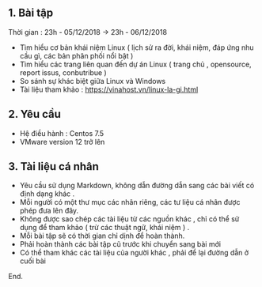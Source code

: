 
## 1. Bài tập

Thời gian : 23h - 05/12/2018 -> 23h - 06/12/2018


- Tìm hiểu cơ bản khái niệm Linux ( lịch sử ra đời, khái niệm, đáp ứng nhu cầu gì, các bản phân phối nổi bật )
- Tìm hiểu các trang liên quan đến dự án Linux ( trang chủ , opensource, report issus, conbutribue )
- So sánh sự khác biệt giữa Linux và Windows
- Tài liệu tham khảo : https://vinahost.vn/linux-la-gi.html


## 2. Yêu cầu

- Hệ điều hành : Centos 7.5
- VMware version 12 trở lên


## 3. Tài liệu cá nhân

- Yêu cầu sử dụng Markdown, không dẫn đường dẫn sang các bài viết có định dạng khác .
- Mỗi người có một thư mục các nhân riêng, các tư liệu cá nhân được phép đưa lên đây.
- Không được sao chép các tài liệu từ các nguồn khác , chỉ có thể sử dụng để tham khảo ( trừ các thuật ngữ, khái niệm ) .
- Mỗi bài tập sẽ có thời gian chỉ dịnh để hoàn thành. 
- Phải hoàn thành các bài tập cũ trước khi chuyển sang bài mới
- Có thể tham khác các tài liệu của người khác , phải để lại đường dẫn ở cuối bài 

End.
